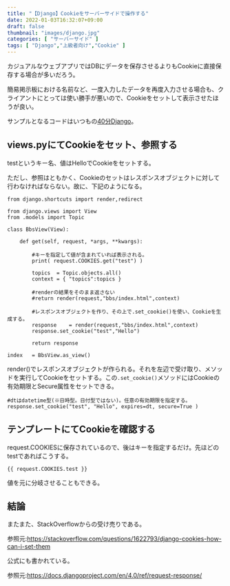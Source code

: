 ```yaml
---
title: "【Django】Cookieをサーバーサイドで操作する"
date: 2022-01-03T16:32:07+09:00
draft: false
thumbnail: "images/django.jpg"
categories: [ "サーバーサイド" ]
tags: [ "Django","上級者向け","Cookie" ]
---
```


カジュアルなウェブアプリではDBにデータを保存させるよりもCookieに直接保存する場合が多いだろう。

簡易掲示板における名前など、一度入力したデータを再度入力させる場合も、クライアントにとっては使い勝手が悪いので、Cookieをセットして表示させたほうが良い。

サンプルとなるコードはいつもの[40分Django](/post/startup-django)。

## views.pyにてCookieをセット、参照する

testというキー名、値はHelloでCookieをセットする。

ただし、参照はともかく、Cookieのセットはレスポンスオブジェクトに対して行わなければならない。故に、下記のようになる。


    from django.shortcuts import render,redirect
    
    from django.views import View
    from .models import Topic
    
    class BbsView(View):
    
        def get(self, request, *args, **kwargs):
    
            #キーを指定して値が含まれていれば表示される。
            print( request.COOKIES.get("test") ) 
        
            topics  = Topic.objects.all()
            context = { "topics":topics }
    
            #renderの結果をそのまま返さない
            #return render(request,"bbs/index.html",context)

            #レスポンスオブジェクトを作り、その上で.set_cookie()を使い、Cookieを生成する。
            response    = render(request,"bbs/index.html",context)
            response.set_cookie("test","Hello")

            return response
    
    index   = BbsView.as_view()


render()でレスポンスオブジェクトが作られる。それを左辺で受け取り、メソッドを実行してCookieをセットする。この`.set_cookie()`メソッドにはCookieの有効期限とSecure属性をセットできる。

    #dtはdatetime型(※日時型。日付型ではない)。任意の有効期限を指定する。
    response.set_cookie("test", "Hello", expires=dt, secure=True )


## テンプレートにてCookieを確認する

request.COOKIESに保存されているので、後はキーを指定するだけ。先ほどのtestであればこうする。

    {{ request.COOKIES.test }}

値を元に分岐させることもできる。


## 結論

またまた、StackOverflowからの受け売りである。

参照元:https://stackoverflow.com/questions/1622793/django-cookies-how-can-i-set-them

公式にも書かれている。

参照元:https://docs.djangoproject.com/en/4.0/ref/request-response/

